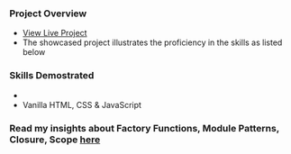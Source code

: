 ### Project Overview
- [View Live Project](https://kesava-karri.github.io/the-odin-project/projects/tic-tac-toe/)
- The showcased project illustrates the proficiency in the skills as listed below

### Skills Demostrated
- 
- Vanilla HTML, CSS & JavaScript

### Read my insights about Factory Functions, Module Patterns, Closure, Scope [here](https://www.showwcase.com/article/37745/day-13-intermediate-js-factory-functions-and-the-module-pattern)